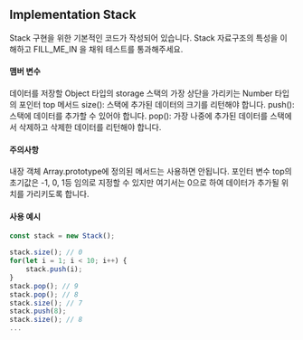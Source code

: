 ## Implementation Stack

Stack 구현을 위한 기본적인 코드가 작성되어 있습니다. Stack 자료구조의 특성을 이해하고 FILL_ME_IN 을 채워 테스트를 통과해주세요.

#### 맴버 변수

데이터를 저장할 Object 타입의 storage
스택의 가장 상단을 가리키는 Number 타입의 포인터 top
메서드
size(): 스택에 추가된 데이터의 크기를 리턴해야 합니다.
push(): 스택에 데이터를 추가할 수 있어야 합니다.
pop(): 가장 나중에 추가된 데이터를 스택에서 삭제하고 삭제한 데이터를 리턴해야 합니다.

#### 주의사항

내장 객체 Array.prototype에 정의된 메서드는 사용하면 안됩니다.
포인터 변수 top의 초기값은 -1, 0, 1등 임의로 지정할 수 있지만 여기서는 0으로 하여 데이터가 추가될 위치를 가리키도록 합니다.

#### 사용 예시

```jsx
const stack = new Stack();

stack.size(); // 0
for(let i = 1; i < 10; i++) {
  	stack.push(i);
}
stack.pop(); // 9
stack.pop(); // 8
stack.size(); // 7
stack.push(8);
stack.size(); // 8
...
```
